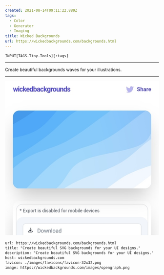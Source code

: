 ```yaml
---
created: 2021-08-14T09:11:22.889Z
tags: 
  - Color
  - Generator
  - Imaging
title: Wicked Backgrounds
url: https://wickedbackgrounds.com/backgrounds.html
---
```

```meta-bind
INPUT[TAGS-Tiny-Tools][:tags]
```

___
Create beautiful backgrounds waves for your illustrations.
___

![](_attachments/wicked-backgrounds.jpg)

```cardlink
url: https://wickedbackgrounds.com/backgrounds.html
title: "Create beautiful SVG backgrounds for your UI designs."
description: "Create beautiful SVG backgrounds for your UI designs."
host: wickedbackgrounds.com
favicon: ./images/favicons/favicon-32x32.png
image: https://wickedbackgrounds.com/images/opengraph.png
```
